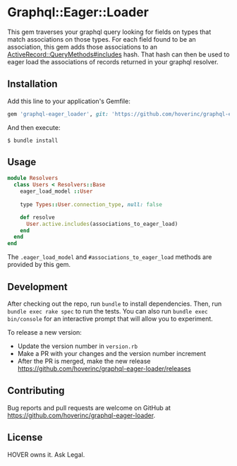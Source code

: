 # Graphql::Eager::Loader

This gem traverses your graphql query looking for fields on types that match
associations on those types. For each field found to be an association, this
gem adds those associations to an [ActiveRecord::QueryMethods#includes](https://api.rubyonrails.org/classes/ActiveRecord/QueryMethods.html#method-i-includes) hash. That hash can then be used to 
eager load the associations of records returned in your graphql resolver. 

## Installation

Add this line to your application's Gemfile:

```ruby
gem 'graphql-eager_loader', git: 'https://github.com/hoverinc/graphql-eager_loader'
```

And then execute:

    $ bundle install

## Usage

```ruby
module Resolvers
  class Users < Resolvers::Base
    eager_load_model ::User
    
    type Types::User.connection_type, null: false

    def resolve
      User.active.includes(associations_to_eager_load)
    end
  end
end
```

The `.eager_load_model` and `#associations_to_eager_load` methods are provided by this gem. 

## Development

After checking out the repo, run `bundle` to install dependencies. Then, run `bundle exec rake spec` to run the tests. You can also run `bundle exec bin/console` for an interactive prompt that will allow you to experiment.

To release a new version:

- Update the version number in `version.rb`
- Make a PR with your changes and the version number increment
- After the PR is merged, make the new release https://github.com/hoverinc/graphql-eager-loader/releases

## Contributing

Bug reports and pull requests are welcome on GitHub at https://github.com/hoverinc/graphql-eager-loader.


## License

HOVER owns it. Ask Legal. 
